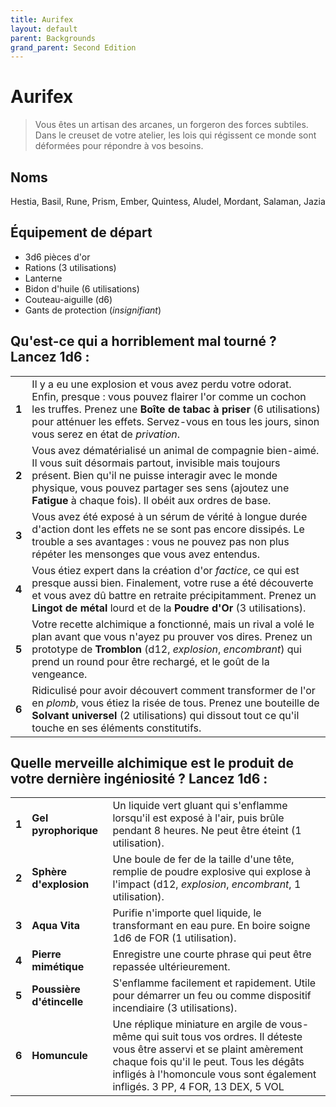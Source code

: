 ```yaml
---
title: Aurifex
layout: default
parent: Backgrounds
grand_parent: Second Edition
---
```


# Aurifex

> Vous êtes un artisan des arcanes, un forgeron des forces subtiles. Dans le creuset de votre atelier, les lois qui régissent ce monde sont déformées pour répondre à vos besoins.

## Noms

Hestia, Basil, Rune, Prism, Ember, Quintess, Aludel, Mordant, Salaman, Jazia

## Équipement de départ

- 3d6 pièces d'or
- Rations (3 utilisations)
- Lanterne
- Bidon d'huile (6 utilisations)
- Couteau-aiguille (d6)
- Gants de protection (_insignifiant_)

## Qu'est-ce qui a horriblement mal tourné ? Lancez 1d6 :

|       |                                                                                                                                                                                                                                     |
| ----- | ----------------------------------------------------------------------------------------------------------------------------------------------------------------------------------------------------------------------------------- |
| **1** | Il y a eu une explosion et vous avez perdu votre odorat. Enfin, presque : vous pouvez flairer l'or comme un cochon les truffes. Prenez une **Boîte de tabac à priser** (6 utilisations) pour atténuer les effets. Servez-vous en tous les jours, sinon vous serez en état de _privation_. |
| **2** | Vous avez dématérialisé un animal de compagnie bien-aimé. Il vous suit désormais partout, invisible mais toujours présent. Bien qu'il ne puisse interagir avec le monde physique, vous pouvez partager ses sens (ajoutez une **Fatigue** à chaque fois). Il obéit aux ordres de base. |
| **3** | Vous avez été exposé à un sérum de vérité à longue durée d'action dont les effets ne se sont pas encore dissipés. Le trouble a ses avantages : vous ne pouvez pas non plus répéter les mensonges que vous avez entendus. |
| **4** | Vous étiez expert dans la création d'or _factice_, ce qui est presque aussi bien. Finalement, votre ruse a été découverte et vous avez dû battre en retraite précipitamment. Prenez un **Lingot de métal** lourd et de la **Poudre d'Or** (3 utilisations). |
| **5** | Votre recette alchimique a fonctionné, mais un rival a volé le plan avant que vous n'ayez pu prouver vos dires. Prenez un prototype de **Tromblon** (d12, _explosion_, _encombrant_) qui prend un round pour être rechargé, et le goût de la vengeance. |
| **6** | Ridiculisé pour avoir découvert comment transformer de l'or en _plomb_, vous étiez la risée de tous. Prenez une bouteille de **Solvant universel** (2 utilisations) qui dissout tout ce qu'il touche en ses éléments constitutifs. |

## Quelle merveille alchimique est le produit de votre dernière ingéniosité ? Lancez 1d6 :

|       |                    |                                                                                                                                                                                                                      |
| ----- | ------------------ | -------------------------------------------------------------------------------------------------------------------------------------------------------------------------------------------------------------------- |
| **1** | **Gel pyrophorique** | Un liquide vert gluant qui s'enflamme lorsqu'il est exposé à l'air, puis brûle pendant 8 heures. Ne peut être éteint (1 utilisation). |
| **2** | **Sphère d'explosion** | Une boule de fer de la taille d'une tête, remplie de poudre explosive qui explose à l'impact (d12, _explosion_, _encombrant_, 1 utilisation). |
| **3** | **Aqua Vita** | Purifie n'importe quel liquide, le transformant en eau pure. En boire soigne 1d6 de FOR (1 utilisation). |
| **4** | **Pierre mimétique** | Enregistre une courte phrase qui peut être repassée ultérieurement. |
| **5** | **Poussière d'étincelle** | S'enflamme facilement et rapidement. Utile pour démarrer un feu ou comme dispositif incendiaire (3 utilisations). |
| **6** | **Homuncule** | Une réplique miniature en argile de vous-même qui suit tous vos ordres. Il déteste vous être asservi et se plaint amèrement chaque fois qu'il le peut. Tous les dégâts infligés à l'homoncule vous sont également infligés. 3 PP, 4 FOR, 13 DEX, 5 VOL |
